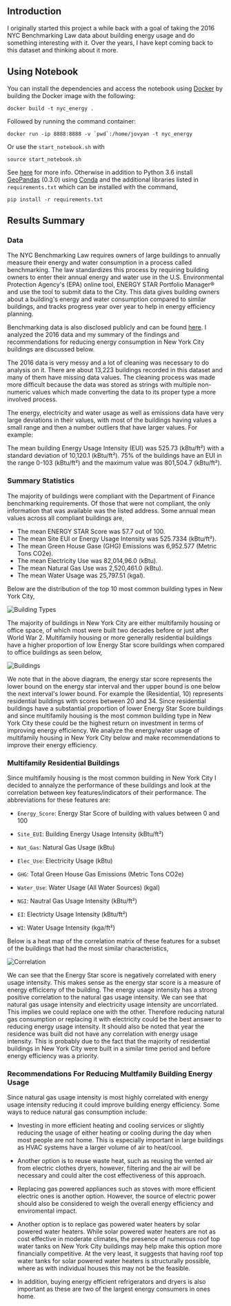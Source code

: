 
## Introduction
I originally started this project a while back with a goal of taking the 2016 NYC Benchmarking Law data about building energy usage and do something interesting with it. Over the years, I have kept coming back to this dataset and thinking about it more. 

## Using Notebook

You can install the dependencies and access the notebook using <a href="https://www.docker.com/">Docker</a> by building the Docker image with the following:


	docker build -t nyc_energy .

Followed by running the command container:

	docker run -ip 8888:8888 -v `pwd`:/home/jovyan -t nyc_energy

Or use the `start_notebook.sh` with

	source start_notebook.sh

See <a href="https://jupyter-docker-stacks.readthedocs.io/en/latest/index.html">here</a> for more info.  Otherwise in addition to Python 3.6 install <a href="http://geopandas.org/">GeoPandas</a> (0.3.0) using <a href="https://conda.io/en/latest/">Conda</a> and the additional libraries listed in <code>requirements.txt</code> which can be installed with the command,

	pip install -r requirements.txt



## Results Summary

### Data 

The NYC Benchmarking Law requires owners of large buildings to annually measure their energy and water consumption in a process called benchmarking. The law standardizes this process by requiring building owners to enter their annual energy and water use in the U.S. Environmental Protection Agency's (EPA) online tool, ENERGY STAR Portfolio Manager® and use the tool to submit data to the City. This data gives building owners about a building's energy and water consumption compared to similar buildings, and tracks progress year over year to help in energy efficiency planning.

Benchmarking data is also disclosed publicly and can be found <a href="http://www.nyc.gov/html/gbee/html/plan/ll84_scores.shtml">here</a>.  I analyzed the 2016 data and my summary of the findings and recommendations for reducing energy consumption in New York City buildings are discussed below. 

The 2016 data is very messy and a lot of cleaning was necessary to do analysis on it.  There are about 13,223 buildings recorded in this dataset and many of them have missing data values. The cleaning process was made more difficult because the data was stored as strings with multiple non-numeric values which made converting the data to its proper type a more involved process.

The energy, electricity and water usage as well as emissions data have very large deviations in their values, with most of the buildings having values a small range and then a number outliers that have larger values. For example:

The mean building Energy Usage Intensity (EUI) was 525.73 (kBtu/ft²) with a standard deviation of 10,120.1 (kBtu/ft²).  75% of the buildings have an EUI in the range 0-103 (kBtu/ft²) and the maximum value was 801,504.7 (kBtu/ft²).


### Summary Statistics

The majority of buildings were compliant with the Department of Finance benchmarking requirements. Of those that were not compliant, the only information that was available was the listed address. Some annual mean values across all compliant buildings are,
- The mean ENERGY STAR Score was 57.7 out of 100.
- The mean Site EUI or Energy Usage Intensity was 525.7334 (kBtu/ft²).
- The mean Green House Gase (GHG) Emissions was 6,952.577 (Metric Tons CO2e).
- The mean Electricity Use was 82,014,96.0 (kBtu).
- The mean Natural Gas Use was 2,520,461.0 (kBtu).
- The mean Water Usage was 25,797.51 (kgal).


Below are the distribution of the top 10 most common building types in New York City,

![Building Types](images/building_type.png)

The majority of buildings in New York City are either multifamily housing or office space, of which most were built two decades before or just after World War 2. Multifamily housing or more generally residential buildings have a higher proportion of low Energy Star score buildings when compared to office buildings as seen below,

![Buildings](images/Energy_Star.png)

We note that in the above diagram, the energy star score represents the lower bound on the energy star interval and ther upper bound is one below the next interval's lower bound. For example the (Residential, 10) represents residential buildings with scores between 20 and 34. Since residential buildings have a substantial proportion of lower Energy Star Score buildings and since multifamily housing is the most common building type in New York City these could be the highest return on investment in terms of improving energy efficiency. We analyze the energy/water usage of multifamily housing in New York City below and make recommendations to improve their energy efficiency.



### Multifamily Residential Buildings

Since multifamily housing is the most common building in New York City I decided to annalyze the performance of these buildings and look at the correlation between key features/indicators of their performance.  The abbreviations for these features are:

- <code>Energy_Score</code>: Energy Star Score of building with values between 0 and 100

- <code>Site_EUI</code>: Building Energy Usage Intensity (kBtu/ft²) 

- <code>Nat_Gas</code>: Natural Gas Usage (kBtu) 

- <code>Elec_Use</code>: Electricity Usage (kBtu) 

- <code>GHG</code>: Total Green House Gas Emissions (Metric Tons CO2e)
 
- <code>Water_Use</code>: Water Usage (All Water Sources) (kgal) 

- <code>NGI</code>: Nautral Gas Usage Intensity (kBtu/ft²) 

- <code>EI</code>: Electricty Usage Intensity (kBtu/ft²) 

- <code>WI</code>: Water Usage Intensity (kga/ft²)


Below is a heat map of the correlation matrix of these features for a subset of the buildings that had the most similar characteristics,

![Correlation](images/Correlations.png)

We can see that the Energy Star score is negatively correlated with enery usage intensity. This makes sense as the energy star score is a measure of energy efficiceny of the building.  The energy usage intensity has a strong positive correlation to the natural gas usage intensity.  We can see that natural gas usage intensity and electricity usage intensity are uncorrlated.  This implies we could replace one with the other.  Therefore reducing natural gas consumption or replacing it with electricity could be the best answer to reducing energy usage intensity.  It should also be noted that year the residence was built did not have any correlation with energy usage intensity. This is probably due to the fact that the majority of residential buildings in New York City were built in a similar time period and before energy efficiency was a priority.

### Recommendations For Reducing Multfamily Building Energy Usage

Since natural gas usage intensity is most highly correlated with energy usage intensity reducing it could improve building energy efficiency.  Some ways to reduce natural gas consumption include:

- Investing in more efficient heating and cooling services or slightly reducing the usage of either heating or cooling during the day when most people are not home. This is especially important in large buildings as HVAC systems have a larger volume of air to heat/cool.


- Another option is to reuse waste heat, such as reusing the vented air from electric clothes dryers, however, filtering and the air will be necessary and could alter the cost effectiveness of this approach.


- Replacing gas powered appliances such as stoves with more efficient electric ones is another option.  However, the source of electric power should also be considered to weigh the overall energy efficiency and enviromental impact.


- Another option is to replace gas powered water heaters by solar powered water heaters. While solar powered water heaters are not as cost effective in moderate climates, the presence of numerous roof top water tanks on New York City buildings may help make this option more financially competitive.  At the very least, it suggests that having roof top water tanks for solar powered water heaters is structurally possible, where as with individual houses this may not be the feasible.


- In addition, buying energy efficient refrigerators and dryers is also important as these are two of the largest energy consumers in ones home.

